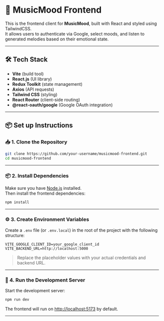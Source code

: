 # 🎵 MusicMood Frontend

This is the frontend client for **MusicMood**, built with React and styled using TailwindCSS.  
It allows users to authenticate via Google, select moods, and listen to generated melodies based on their emotional state.

---

## 🛠️ Tech Stack
- **Vite** (build tool)
- **React.js** (UI library)
- **Redux Toolkit** (state management)
- **Axios** (API requests)
- **Tailwind CSS** (styling)
- **React Router** (client-side routing)
- **@react-oauth/google** (Google OAuth integration)

---

## 📦 Set up Instructions

### 📥 1. Clone the Repository

```bash
git clone https://github.com/your-username/musicmood-frontend.git
cd musicmood-frontend
```

---

### 📦 2. Install Dependencies

Make sure you have [Node.js](https://nodejs.org/) installed.  
Then install the frontend dependencies:

```bash
npm install
```

---

### ⚙️ 3. Create Environment Variables

Create a `.env` file (or `.env.local`) in the root of the project with the following structure:

```env
VITE_GOOGLE_CLIENT_ID=your_google_client_id
VITE_BACKEND_URL=http://localhost:5000
```

> Replace the placeholder values with your actual credentials and backend URL.

---

### 🚀 4. Run the Development Server

Start the development server:

```bash
npm run dev
```

The frontend will run on [http://localhost:5173](http://localhost:5173) by default.

---
